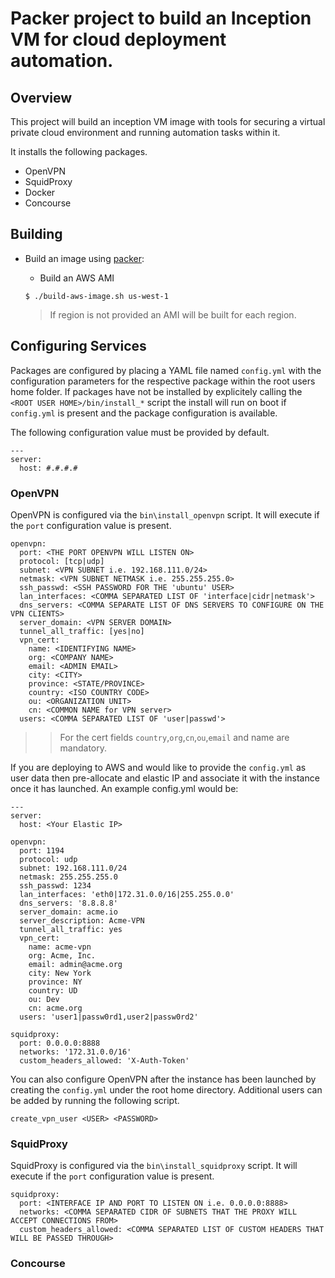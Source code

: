 # Packer project to build an Inception VM for cloud deployment automation.

## Overview

This project will build an inception VM image with tools for securing a virtual private cloud environment and running automation tasks within it.

It installs the following packages.

* OpenVPN
* SquidProxy
* Docker
* Concourse

## Building

* Build an image using [packer](http://packer.io/): 

  - Build an AWS AMI
    
  ```
  $ ./build-aws-image.sh us-west-1
  ```

  > If region is not provided an AMI will be built for each region.

## Configuring Services

Packages are configured by placing a YAML file named `config.yml` with the configuration parameters for the respective package within the root users home folder. If packages have not be installed by explicitely calling the `<ROOT USER HOME>/bin/install_*` script the install will run on boot if `config.yml` is present and the package configuration is available.

The following configuration value must be provided by default.

```
---
server:
  host: #.#.#.#
```

### OpenVPN

OpenVPN is configured via the `bin\install_openvpn` script. It will execute if the `port` configuration value is present.

```
openvpn:
  port: <THE PORT OPENVPN WILL LISTEN ON>
  protocol: [tcp|udp]
  subnet: <VPN SUBNET i.e. 192.168.111.0/24>
  netmask: <VPN SUBNET NETMASK i.e. 255.255.255.0>
  ssh_passwd: <SSH PASSWORD FOR THE 'ubuntu' USER>
  lan_interfaces: <COMMA SEPARATED LIST OF 'interface|cidr|netmask'>
  dns_servers: <COMMA SEPARATE LIST OF DNS SERVERS TO CONFIGURE ON THE VPN CLIENTS>
  server_domain: <VPN SERVER DOMAIN>
  tunnel_all_traffic: [yes|no]
  vpn_cert:
    name: <IDENTIFYING NAME>
    org: <COMPANY NAME>
    email: <ADMIN EMAIL>
    city: <CITY>
    province: <STATE/PROVINCE>
    country: <ISO COUNTRY CODE>
    ou: <ORGANIZATION UNIT>
    cn: <COMMON NAME for VPN server>
  users: <COMMA SEPARATED LIST OF 'user|passwd'>
```

>> For the cert fields `country`,`org`,`cn`,`ou`,`email` and name are mandatory.

If you are deploying to AWS and would like to provide the `config.yml` as user data then pre-allocate and elastic IP and associate it with the instance once it has launched. An example config.yml would be:

```
---
server:
  host: <Your Elastic IP>

openvpn:
  port: 1194
  protocol: udp
  subnet: 192.168.111.0/24
  netmask: 255.255.255.0
  ssh_passwd: 1234
  lan_interfaces: 'eth0|172.31.0.0/16|255.255.0.0'
  dns_servers: '8.8.8.8'
  server_domain: acme.io
  server_description: Acme-VPN
  tunnel_all_traffic: yes
  vpn_cert:
    name: acme-vpn
    org: Acme, Inc.
    email: admin@acme.org
    city: New York
    province: NY
    country: UD
    ou: Dev
    cn: acme.org
  users: 'user1|passw0rd1,user2|passw0rd2'

squidproxy:
  port: 0.0.0.0:8888
  networks: '172.31.0.0/16'
  custom_headers_allowed: 'X-Auth-Token'
```

You can also configure OpenVPN after the instance has been launched by creating the `config.yml` under the root home directory. Additional users can be added by running the following script.

```
create_vpn_user <USER> <PASSWORD>
```

### SquidProxy

SquidProxy is configured via the `bin\install_squidproxy` script. It will execute if the `port` configuration value is present.

```
squidproxy:
  port: <INTERFACE IP AND PORT TO LISTEN ON i.e. 0.0.0.0:8888>
  networks: <COMMA SEPARATED CIDR OF SUBNETS THAT THE PROXY WILL ACCEPT CONNECTIONS FROM>
  custom_headers_allowed: <COMMA SEPARATED LIST OF CUSTOM HEADERS THAT WILL BE PASSED THROUGH>
```

### Concourse

```
```
